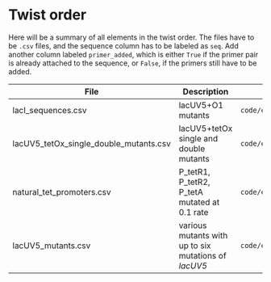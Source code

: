 # Twist order

Here will be a summary of all elements in the twist order. The files have to be `.csv` files, and the sequence column has to be labeled as `seq`. Add another
column labeled `primer_added`, which is either `True` if the primer pair is already attached to the sequence, or `False`, if the primers still have to be added.

| File      | Description | Reference Notebook| Creator|
| ----------- | ----------- | ----------- | ----------- |
| lacI_sequences.csv      | lacUV5+O1 mutants       | `code/experimental_design/twist_order/lacI_titration/generate_sequences.ipynb`| Tom |
| lacUV5_tetOx_single_double_mutants.csv      | lacUV5+tetOx single and double mutants       | `code/experimental_design/twist_order/tetR_regulation/generate_sequences.ipynb`| Tom |
| natural_tet_promoters.csv      | P_tetR1, P_tetR2, P_tetA mutated at 0.1 rate       | `code/experimental_design/twist_order/tetR_regulation/generate_sequences.ipynb`| Tom |
| lacUV5_mutants.csv      | various mutants with up to six mutations of *lacUV5*       | `code/experimental_design/twist_order/lacUV5_mutants/generate_sequences.ipynb`| Tom |
